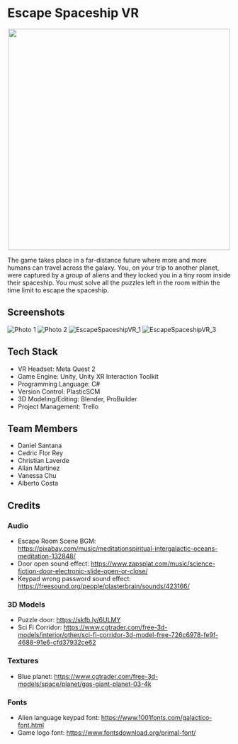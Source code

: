 # Escape Spaceship VR
<p align="center">
<img src="https://github.com/vchu22/EscapeSpaceshipVR/assets/10492258/2daf8885-189d-4e21-82e7-72dcce12960e" width="500">
</p>
The game takes place in a far-distance future where more and more humans can travel across the galaxy. You, on your trip to another planet, were captured by a group of aliens and they locked you in a tiny room inside their spaceship. You must solve all the puzzles left in the room within the time limit to escape the spaceship.

## Screenshots
![Photo 1](https://github.com/vchu22/EscapeSpaceshipVR/assets/10492258/80e97842-4857-4365-8003-ca9a7b04ff51)
![Photo 2](https://github.com/vchu22/EscapeSpaceshipVR/assets/10492258/26d840e3-8f92-4dc5-bc3d-d9c583062af8)
![EscapeSpaceshipVR_1](https://github.com/vchu22/EscapeSpaceshipVR/assets/10492258/8c80953d-f5fb-417b-a40a-3ce78cd1d9a8)
![EscapeSpaceshipVR_3](https://github.com/vchu22/EscapeSpaceshipVR/assets/10492258/a91b42fa-2937-47b6-8130-2e0fe7f90f2d)

## Tech Stack
- VR Headset: Meta Quest 2
- Game Engine: Unity, Unity XR Interaction Toolkit
- Programming Language: C#
- Version Control: PlasticSCM
- 3D Modeling/Editing: Blender, ProBuilder
- Project Management: Trello

## Team Members
- Daniel Santana
- Cedric Flor Rey
- Christian Laverde
- Allan Martinez
- Vanessa Chu
- Alberto Costa
  
## Credits
### Audio
- Escape Room Scene BGM: https://pixabay.com/music/meditationspiritual-intergalactic-oceans-meditation-132848/
- Door open sound effect: https://www.zapsplat.com/music/science-fiction-door-electronic-slide-open-or-close/
- Keypad wrong password sound effect: https://freesound.org/people/plasterbrain/sounds/423166/
### 3D Models
- Puzzle door: https://skfb.ly/6ULMY
- Sci Fi Corridor: https://www.cgtrader.com/free-3d-models/interior/other/sci-fi-corridor-3d-model-free-726c6978-fe9f-4688-91e6-cfd37932ce62
### Textures
- Blue planet: https://www.cgtrader.com/free-3d-models/space/planet/gas-giant-planet-03-4k
### Fonts
- Alien language keypad font: https://www.1001fonts.com/galactico-font.html
- Game logo font: https://www.fontsdownload.org/primal-font/
